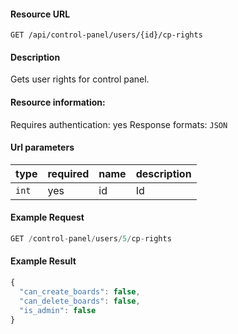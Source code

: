 #### Resource URL
`GET /api/control-panel/users/{id}/cp-rights`

#### Description
  Gets user rights for control panel.

#### Resource information:
  Requires authentication: yes
  Response formats: `JSON`

#### Url parameters
| type     | required | name                              | description
|----------|----------|-----------------------------------|-------------
| `int`    | yes      | id                                | Id


#### Example Request
```javascript
GET /control-panel/users/5/cp-rights
```

#### Example Result
```javascript
{
  "can_create_boards": false,
  "can_delete_boards": false,
  "is_admin": false
}
```